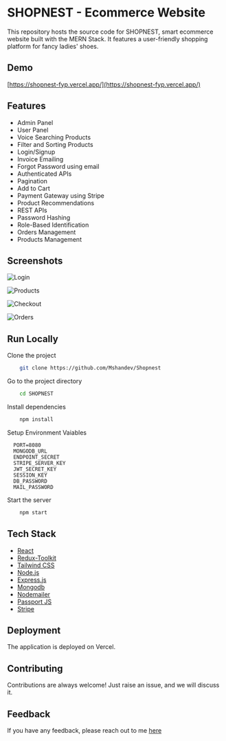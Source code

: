 # SHOPNEST - Ecommerce Website

This repository hosts the source code for SHOPNEST, smart ecommerce website built with the MERN Stack. It features a user-friendly shopping platform for fancy ladies' shoes.

## Demo

[https://shopnest-fyp.vercel.app/](https://shopnest-fyp.vercel.app/)

## Features

- Admin Panel
- User Panel
- Voice Searching Products
- Filter and Sorting Products
- Login/Signup
- Invoice Emailing
- Forgot Password using email
- Authenticated APIs
- Pagination
- Add to Cart
- Payment Gateway using Stripe
- Product Recommendations
- REST APIs
- Password Hashing
- Role-Based Identification
- Orders Management
- Products Management

## Screenshots

![Login](https://i.ibb.co/BPnppLk/shopnest-login.png)

![Products](https://i.ibb.co/FYS1yL3/shopnest.png)

![Checkout](https://i.ibb.co/4KfbPjp/shopnest-checkout.png)

![Orders](https://i.ibb.co/mHdFWX2/shopnest-orders.png)

## Run Locally

Clone the project

```bash
    git clone https://github.com/Mshandev/Shopnest
```
Go to the project directory

```bash
    cd SHOPNEST
```
Install dependencies

```bash
    npm install
```
Setup Environment Vaiables

```Make .env file and store environment Variables
  PORT=8080
  MONGODB_URL
  ENDPOINT_SECRET
  STRIPE_SERVER_KEY
  JWT_SECRET_KEY
  SESSION_KEY
  DB_PASSWORD
  MAIL_PASSWORD
 ``` 
Start the server

```bash
    npm start
```
## Tech Stack
* [React](https://reactjs.org/)
* [Redux-Toolkit](https://redux-toolkit.js.org/)
* [Tailwind CSS](https://tailwindcss.com/)
* [Node.js](https://nodejs.org/en)
* [Express.js](https://expressjs.com/)
* [Mongodb](https://www.mongodb.com/)
* [Nodemailer](https://nodemailer.com/)
* [Passport JS](https://www.passportjs.org/)
* [Stripe](https://stripe.com/)

## Deployment

The application is deployed on Vercel.

## Contributing

Contributions are always welcome!
Just raise an issue, and we will discuss it.

## Feedback

If you have any feedback, please reach out to me [here](https://www.linkedin.com/in/muhammad-shan-full-stack-developer/)
